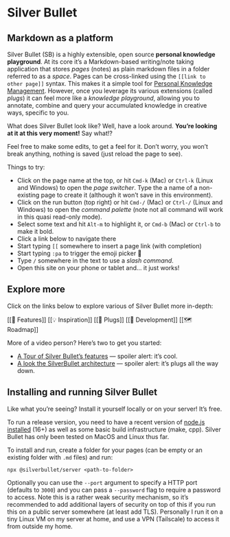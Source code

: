 # Silver Bullet
## Markdown as a platform
Silver Bullet (SB) is a highly extensible, open source **personal knowledge playground**. At its core it’s a Markdown-based writing/note taking application that stores _pages_ (notes) as plain markdown files in a folder referred to as a _space_. Pages can be cross-linked using the `[[link to other page]]` syntax. This makes it a simple tool for [Personal Knowledge Management](https://en.wikipedia.org/wiki/Personal_knowledge_management). However, once you leverage its various extensions (called _plugs_) it can feel more like a _knowledge playground_, allowing you to annotate, combine and query your accumulated knowledge in creative ways, specific to you.

What does Silver Bullet look like? Well, have a look around. **You’re looking at it at this very moment!** Say what!? 

Feel free to make some edits, to get a feel for it. Don’t worry, you won’t break anything, nothing is saved (just reload the page to see).

Things to try:

* Click on the page name at the top, or hit `Cmd-k` (Mac) or `Ctrl-k` (Linux and Windows) to open the _page switcher_. Type the a name of a non-existing page to create it (although it won’t save in this environment).
* Click on the run button (top right) or hit `Cmd-/` (Mac) or `Ctrl-/` (Linux and Windows) to open the _command palette_ (note not all command will work in this quasi read-only mode).
* Select some text and hit `Alt-m` to highlight it, or `Cmd-b` (Mac) or `Ctrl-b` to make it bold.
* Click a link below to navigate there
* Start typing `[[` somewhere to insert a page link (with completion)
* Start typing `:pa` to trigger the emoji picker 🎉
* Type `/` somewhere in the text to use a _slash command_.
* Open this site on your phone or tablet and… it just works! 

## Explore more
Click on the links below to explore various of Silver Bullet more in-depth:

[[🤯 Features]]
[[💡 Inspiration]]
[[🔌 Plugs]]
[[🔨 Development]]
[[🗺 Roadmap]]

More of a video person? Here’s two to get you started:

* [A Tour of Silver Bullet’s features](https://youtu.be/RYdc3UF9gok) — spoiler alert: it’s cool.
* [A look the SilverBullet architecture](https://youtu.be/mXCGau05p5o) — spoiler alert: it’s plugs all the way down.

## Installing and running Silver Bullet
Like what you’re seeing? Install it yourself locally or on your server! It’s free.

To run a release version, you need to have a recent version of [node.js installed](https://nodejs.org/en/) (16+) as well as some basic build infrastructure (make, cpp). Silver Bullet has only been tested on MacOS and Linux thus far.

To install and run, create a folder for your pages (can be empty or an existing folder with `.md` files) and run:

    npx @silverbullet/server <path-to-folder>

Optionally you can use the `--port` argument to specify a HTTP port (defaults to `3000`) and you can pass a `--password` flag to require a password to access. Note this is a rather weak security mechanism, so it’s recommended to add additional layers of security on top of this if you run this on a public server somewhere (at least add TLS). Personally I run it on a tiny Linux VM on my server at home, and use a VPN (Tailscale) to access it from outside my home.

